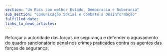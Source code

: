 ```yaml
---
section: "Um País com melhor Estado, Democracia e Soberania"
sub_section: "Comunicação Social e Combate à Desinformação"
fulfilled_date:
links_to_news_articles:
---
```


Reforçar a autoridade das forças de segurança e defender o agravamento do quadro sancionatório penal nos crimes praticados contra os agentes das forças de segurança;
